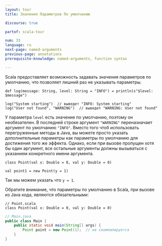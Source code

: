 ```yaml
---
layout: tour
title: Значения Параметров По умолчанию

discourse: true

partof: scala-tour

num: 33
language: ru
next-page: named-arguments
previous-page: annotations
prerequisite-knowledge: named-arguments, function syntax

---
```


Scala предоставляет возможность задавать значения параметров по умолчанию, что позволяет лишний раз не указывать параметры. 

```tut
def log(message: String, level: String = "INFO") = println(s"$level: $message")

log("System starting")  // выведет "INFO: System starting"
log("User not found", "WARNING")  // выведет "WARNING: User not found"
```

У параметра `level` есть значение по умолчанию, поэтому он необязателен. В последней строке аргумент `"WARNING"` переназначает аргумент по умолчанию `"INFO"`. Вместо того чтоб использовать перегруженные методы в Java, вы можете просто указать дополнительные параметры как параметры по умолчанию для достижения того же эффекта. Однако, если при вызове пропущен хотя бы один аргумент, все остальные аргументы должны вызываться с указанием конкретного имени аргумента.

```tut
class Point(val x: Double = 0, val y: Double = 0)

val point1 = new Point(y = 1)
```
Так мы можем указать что `y = 1`.

Обратите внимание, что параметры по умолчанию в Scala, при вызове из Java кода, являются обязательными:

```tut
// Point.scala
class Point(val x: Double = 0, val y: Double = 0)
```

```java
// Main.java
public class Main {
    public static void main(String[] args) {
        Point point = new Point(1);  // не скомпилируется
    }
}
```
